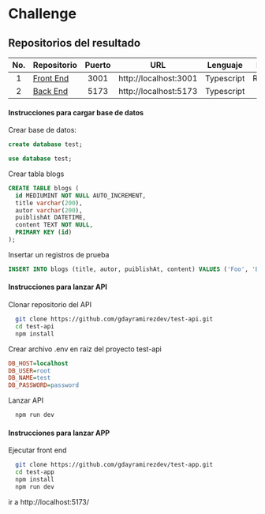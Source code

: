 # Challenge

## Repositorios del resultado

| No. | Repositorio                                                                       | Puerto | URL                    | Lenguaje    | Framework     | 
|:---:|-----------------------------------------------------------------------------------|:------:|------------------------|:-----------:|:-------------:|
| 1   | [Front End](https://github.com/gdayramirezdev/test-api.git)                       | 3001   | http://localhost:3001  | Typescript  | ReactJS(vite) |
| 2   | [Back End](https://github.com/gdayramirezdev/test-app.git)                        | 5173   | http://localhost:5173  | Typescript  | Express       |

#### Instrucciones para cargar base de datos

Crear base de datos:

```sql
create database test;
```

```sql
use database test;
```

Crear tabla blogs

```sql
CREATE TABLE blogs (
  id MEDIUMINT NOT NULL AUTO_INCREMENT,
  title varchar(200),
  autor varchar(200),
  puiblishAt DATETIME,
  content TEXT NOT NULL,
  PRIMARY KEY (id)
);
```

Insertar un registros de prueba

```sql
INSERT INTO blogs (title, autor, puiblishAt, content) VALUES ('Foo', 'Bar', '2022-04-22 10:34:53.4', 'Este es un ejemplo de prueba');
```

#### Instrucciones para lanzar API

Clonar repositorio del API
```bash
  git clone https://github.com/gdayramirezdev/test-api.git
  cd test-api
  npm install
```

Crear archivo .env en raiz del proyecto test-api

```ini
DB_HOST=localhost
DB_USER=root
DB_NAME=test
DB_PASSWORD=password
```

Lanzar API

```bash
  npm run dev
```

#### Instrucciones para lanzar APP

Ejecutar front end
```bash
  git clone https://github.com/gdayramirezdev/test-app.git
  cd test-app
  npm install
  npm run dev
```

ir a http://localhost:5173/
